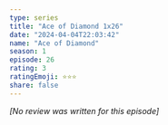 ```yaml
---
type: series
title: "Ace of Diamond 1x26"
date: "2024-04-04T22:03:42"
name: "Ace of Diamond"
season: 1
episode: 26
rating: 3
ratingEmoji: ⭐️⭐️⭐️
share: false
---
```


*[No review was written for this episode]*

